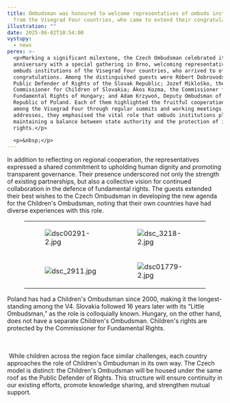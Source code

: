 ```yaml
---
title: Ombudsman was honoured to welcome representatives of ombuds institutions
  from the Visegrad Four countries, who came to extend their congratulations
illustration: ""
date: 2025-06-02T10:54:00
vystupy:
  - news
perex: >-
  <p>Marking a significant milestone, the Czech Ombudsman celebrated its 25th
  anniversary with a special gathering in Brno, welcoming representatives from
  ombuds institutions of the Visegrad Four countries, who arrived to offer their
  congratulations. Among the distinguished guests were Róbert Dobrovodský, the
  Public Defender of Rights of the Slovak Republic; Jozef Mikloško, the
  Commissioner for Children of Slovakia; Ákos Kozma, the Commissioner for
  Fundamental Rights of Hungary; and Adam Krzywoń, Deputy Ombudsman of the
  Republic of Poland. Each of them highlighted the fruitful cooperation shared
  among the Visegrad Four through regular summits and working meetings. In their
  addresses, they emphasised the vital role that ombuds institutions play in
  maintaining a balance between state authority and the protection of individual
  rights.</p>

  <p>&nbsp;</p>
---
```

<p>In addition to reflecting on regional cooperation, the representatives expressed a shared commitment to upholding human dignity and promoting transparent governance. Their presence underscored not only the strength of existing partnerships, but also a collective vision for continued collaboration in the defence of fundamental rights. The guests extended their best wishes to the Czech Ombudsman in developing the new agenda for the Children's Ombudsman, noting that their own countries have had diverse experiences with this role.</p>
<figure class="table">
<table>
<tbody>
<tr>
<td>
<figure class="image">
<img src="https://www.ochrance.cz/en/aktualne/ombudsman_was_honoured_to_welcome_representatives_of_ombuds_institutions_from_the_visegrad_four_countries_who_came_to_extend_their_congratulations/dsc00291-2.jpg" alt="dsc00291-2.jpg"></figure></td>
<td>
<figure class="image">
<img src="https://www.ochrance.cz/en/aktualne/ombudsman_was_honoured_to_welcome_representatives_of_ombuds_institutions_from_the_visegrad_four_countries_who_came_to_extend_their_congratulations/dsc_3218-2.jpg" alt="dsc_3218-2.jpg"></figure></td></tr>
<tr>
<td>
<figure class="image">
<img src="https://www.ochrance.cz/en/aktualne/ombudsman_was_honoured_to_welcome_representatives_of_ombuds_institutions_from_the_visegrad_four_countries_who_came_to_extend_their_congratulations/dsc_2911.jpg" alt="dsc_2911.jpg"></figure></td>
<td>
<figure class="image">
<img src="https://www.ochrance.cz/en/aktualne/ombudsman_was_honoured_to_welcome_representatives_of_ombuds_institutions_from_the_visegrad_four_countries_who_came_to_extend_their_congratulations/dsc01779-2.jpg" alt="dsc01779-2.jpg"></figure></td></tr></tbody></table></figure>
<p>Poland has had a Children's Ombudsman since 2000, making it the longest-standing among the V4.&nbsp;Slovakia followed 16 years later with its “Little Ombudsman,” as the role is colloquially known. Hungary, on the other hand, does not have a separate Children's Ombudsman. Children's rights are protected by the Commissioner for Fundamental Rights.&nbsp;</p>
<p>
<br>
<br>&nbsp;While children across the region face similar challenges, each country approaches the role of Children's Ombudsman in its own way. The Czech model is distinct: the Children's Ombudsman will be housed under the same roof as the Public Defender of Rights. This structure will ensure continuity in our existing efforts, promote knowledge sharing, and strengthen mutual support.</p>
